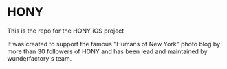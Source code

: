 # HONY

This is the repo for the HONY iOS project

It was created to support the famous "Humans of New York" photo blog by more than 30 followers of HONY and has been lead and maintained by wunderfactory's team.
